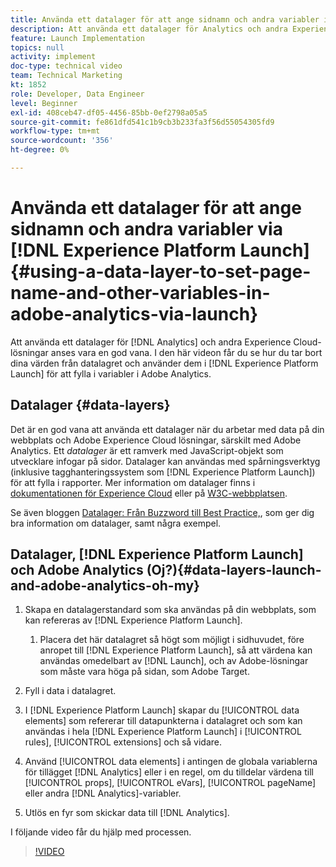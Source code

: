 ```yaml
---
title: Använda ett datalager för att ange sidnamn och andra variabler i Adobe Analytics via Launch
description: Att använda ett datalager för Analytics och andra Experience Cloud-lösningar anses vara en bra metod. I den här videon får du se hur du tar bort dina värden från datalagret och använder dem i Launch för att fylla i variabler i Adobe Analytics.
feature: Launch Implementation
topics: null
activity: implement
doc-type: technical video
team: Technical Marketing
kt: 1852
role: Developer, Data Engineer
level: Beginner
exl-id: 408ceb47-df05-4456-85bb-0ef2798a05a5
source-git-commit: fe861dfd541c1b9cb3b233fa3f56d55054305fd9
workflow-type: tm+mt
source-wordcount: '356'
ht-degree: 0%

---
```


# Använda ett datalager för att ange sidnamn och andra variabler via [!DNL Experience Platform Launch] {#using-a-data-layer-to-set-page-name-and-other-variables-in-adobe-analytics-via-launch}

Att använda ett datalager för [!DNL Analytics] och andra Experience Cloud-lösningar anses vara en god vana. I den här videon får du se hur du tar bort dina värden från datalagret och använder dem i [!DNL Experience Platform Launch] för att fylla i variabler i Adobe Analytics.

## Datalager {#data-layers}

Det är en god vana att använda ett datalager när du arbetar med data på din webbplats och Adobe Experience Cloud lösningar, särskilt med Adobe Analytics. Ett _datalager_ är ett ramverk med JavaScript-objekt som utvecklare infogar på sidor. Datalager kan användas med spårningsverktyg (inklusive tagghanteringssystem som [!DNL Experience Platform Launch]) för att fylla i rapporter. Mer information om datalager finns i [dokumentationen för Experience Cloud](https://experienceleague.adobe.com/docs/analytics/implementation/prepare/data-layer.html?lang=en) eller på [W3C-webbplatsen](https://www.w3.org/).

Se även bloggen [Datalager: Från Buzzword till Best Practice,](https://theblog.adobe.com/data-layers-buzzword-best-practice/), som ger dig bra information om datalager, samt några exempel.

## Datalager, [!DNL Experience Platform Launch] och Adobe Analytics (Oj?){#data-layers-launch-and-adobe-analytics-oh-my}

1. Skapa en datalagerstandard som ska användas på din webbplats, som kan refereras av [!DNL Experience Platform Launch].

   1. Placera det här datalagret så högt som möjligt i sidhuvudet, före anropet till [!DNL Experience Platform Launch], så att värdena kan användas omedelbart av [!DNL Launch], och av Adobe-lösningar som måste vara höga på sidan, som Adobe Target.

1. Fyll i data i datalagret.
1. I [!DNL Experience Platform Launch] skapar du [!UICONTROL data elements] som refererar till datapunkterna i datalagret och som kan användas i hela [!DNL Experience Platform Launch] i [!UICONTROL rules], [!UICONTROL extensions] och så vidare.
1. Använd [!UICONTROL data elements] i antingen de globala variablerna för tillägget [!DNL Analytics] eller i en regel, om du tilldelar värdena till [!UICONTROL props], [!UICONTROL eVars], [!UICONTROL pageName] eller andra [!DNL Analytics]-variabler.
1. Utlös en fyr som skickar data till [!DNL Analytics].

I följande video får du hjälp med processen.

>[!VIDEO](https://video.tv.adobe.com/v/25899/?quality=12)

